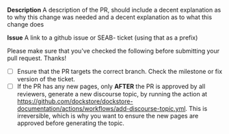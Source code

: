 **Description**
A description of the PR, should include a decent explanation as to why this change was needed and a decent explanation as to what this change does

**Issue**
A link to a github issue or SEAB- ticket (using that as a prefix)

Please make sure that you've checked the following before submitting your pull request. Thanks!

- [ ] Ensure that the PR targets the correct branch. Check the milestone or fix version of the ticket.
- [ ] If the PR has any new pages, only **AFTER** the PR is approved by all reviewers, generate a new discourse topic, by running the action at https://github.com/dockstore/dockstore-documentation/actions/workflows/add-discourse-topic.yml. This is irreversible, which is why you want to ensure the new pages are approved before generating the topic.

